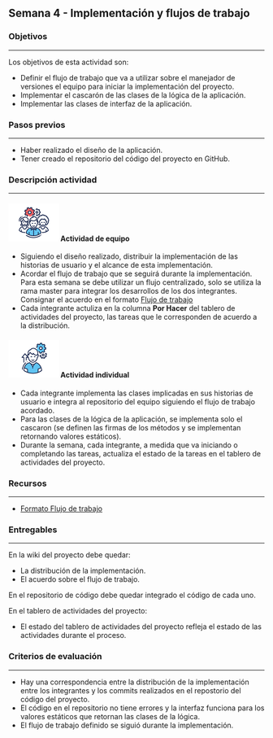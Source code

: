 ## Semana 4 - Implementación y flujos de trabajo

### Objetivos
---
Los objetivos de esta actividad son:
* Definir el flujo de trabajo que va a utilizar sobre el manejador de versiones el equipo para iniciar la implementación del proyecto.
* Implementar el cascarón de las clases de la lógica de la aplicación.
* Implementar las clases de interfaz de la aplicación.

### Pasos previos

---
* Haber realizado el diseño de la aplicación. 
* Tener creado el repositorio del código del proyecto en GitHub.
  

### Descripción actividad
---
#### ![](./../../assets/images/grupo.png) Actividad de equipo

* Siguiendo el diseño realizado, distribuir la implementación de las historias de usuario y el alcance de esta implementación. 
* Acordar el flujo de trabajo que se seguirá durante la implementación. Para esta semana se debe utilizar un flujo centralizado, solo se utiliza la rama master para integrar los desarrollos de los dos integrantes. Consignar el acuerdo en el formato [Flujo de trabajo](./MT1PEA-FM-FlujoDeTrabajo.md) 
* Cada integrante actuliza en la columna **Por Hacer** del tablero de actividades del proyecto, las tareas que le corresponden de acuerdo a la distribución.

#### ![](./../../assets/images/individuo.png) Actividad individual

* Cada integrante implementa las clases implicadas en sus historias de usuario e integra al repositorio del equipo siguiendo el flujo de trabajo acordado. 
* Para las clases de la lógica de la aplicación, se implementa solo el cascaron (se definen las firmas de los métodos y se implementan retornando valores estáticos).
* Durante la semana, cada integrante, a medida que va iniciando o completando las tareas, actualiza el estado de la tareas en el tablero de actividades del proyecto.

### Recursos

---
* [Formato Flujo de trabajo](./MT1PEA-FM-FlujoDeTrabajo.md) 

### Entregables
---
En la wiki del proyecto debe quedar:

* La distribución de la implementación.
* El acuerdo sobre el flujo de trabajo.

En el repositorio de código debe quedar integrado el código de cada uno.

En el tablero de actividades del proyecto:
* El estado del tablero de actividades del proyecto refleja el estado de las actividades durante el proceso.

### Criterios de evaluación

---

* Hay una correspondencia entre la distribución de la implementación entre los integrantes y los commits realizados en el repostorio del código del proyecto.
* El código en el repositorio no tiene errores y la interfaz funciona para los valores estáticos que retornan las clases de la lógica.
* El flujo de trabajo definido se siguió durante la implementación.
  
